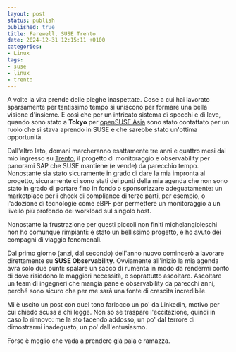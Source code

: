 ```yaml
---
layout: post
status: publish
published: true
title: Farewell, SUSE Trento
date: 2024-12-31 12:15:11 +0100
categories: 
- Linux
tags: 
- suse
- linux
- trento
---
```


A volte la vita prende delle pieghe inaspettate. Cose a cui hai lavorato sparsamente per tantissimo tempo si uniscono per formare una bella visione d'insieme. È così che per un intricato sistema di specchi e di leve, quando sono stato a **Tokyo** per [openSUSE Asia](https://dottorblaster.it/2024/11/opensuse-asia-2024/) sono stato contattato per un ruolo che si stava aprendo in SUSE e che sarebbe stato un'ottima opportunità.

Dall'altro lato, domani marcheranno esattamente tre anni e quattro mesi dal mio ingresso su [Trento](https://www.trento-project.io/), il progetto di monitoraggio e observability per panorami SAP che SUSE mantiene (e vende) da parecchio tempo. Nonostante sia stato sicuramente in grado di dare la mia impronta al progetto, sicuramente ci sono stati dei punti della mia agenda che non sono stato in grado di portare fino in fondo o sponsorizzare adeguatamente: un marketplace per i check di compliance di terze parti, per esempio, o l'adozione di tecnologie come eBPF per permettere un monitoraggio a un livello più profondo dei workload sul singolo host.

Nonostante la frustrazione per questi piccoli non finiti michelangioleschi non ho comunque rimpianti: è stato un bellissimo progetto, e ho avuto dei compagni di viaggio fenomenali.

Dal primo giorno (anzi, dal secondo) dell'anno nuovo comincerò a lavorare direttamente su **SUSE Observability**. Ovviamente all'inizio la mia agenda avrà solo due punti: spalare un sacco di rumenta in modo da rendermi conto di dove risiedono le maggiori necessità, e soprattutto ascoltare. Ascoltare un team di ingegneri che mangia pane e observability da parecchi anni, perché sono sicuro che per me sarà una fonte di crescita incredibile.

Mi è uscito un post con quel tono farlocco un po' da Linkedin, motivo per cui chiedo scusa a chi legge. Non so se traspare l'eccitazione, quindi in caso lo rinnovo: me la sto facendo addosso, un po' dal terrore di dimostrarmi inadeguato, un po' dall'entusiasmo.

Forse è meglio che vada a prendere già pala e ramazza.
